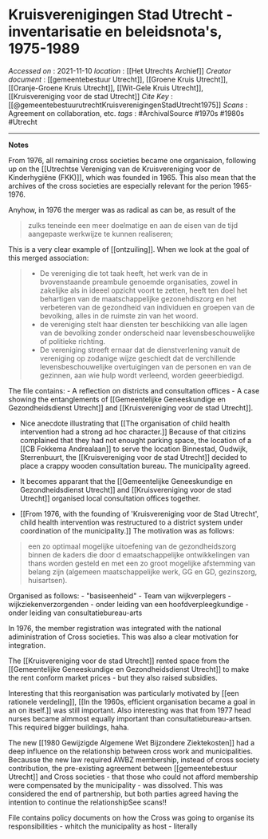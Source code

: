 # Kruisverenigingen Stad Utrecht - inventarisatie en beleidsnota's, 1975-1989

*Accessed on*  : 2021-11-10
*location* : [[Het Utrechts Archief]]
*Creator document*  : [[gemeentebestuur Utrecht]], [[Groene Kruis Utrecht]], [[Oranje-Groene Kruis Utrecht]], [[Wit-Gele Kruis Utrecht]], [[Kruisvereniging voor de stad Utrecht]]
*Cite Key*  : [[@gemeentebestuurutrechtKruisverenigingenStadUtrecht1975]]
*Scans* : Agreement on collaboration, etc.
*tags* : #ArchivalSource #1970s #1980s #Utrecht 

---

**Notes**

From 1976, all remaining cross societies became one organisaion, following up on the [[Utrechtse Vereniging van de Kruisvereniging voor de Kinderhygiëne (FKK)]], which was founded in 1965. This also mean that the archives of the cross societies are especially relevant for the perion 1965-1976.

Anyhow, in 1976 the merger was as radical as can be, as result of the
> zulks teneinde een meer doelmatige en aan de eisen van de tijd aangepaste werkwijze te kunnen realiseren;

This is a very clear example of [[ontzuiling]]. When we look at the goal of this merged association:
> - De vereniging die tot taak heeft, het werk van de in bvovenstaande preambule genoemde organisaties, zowel in zakelijke als in ideeel opzicht voort te zetten, heeft ten doel het behartigen van de maatschappelijke gezonehdiszorg en het verbeteren van de gezondheid van individuen en groepen van de bevolking, alles in de ruimste zin van het woord.
> - de vereniging stelt haar diensten ter beschikking van alle lagen van de bevolking zonder onderscheid naar levensbeschouwelijke of politieke richting.
> - De vereniging streeft ernaar dat de dienstverlening vanuit de vereniging op zodanige wijze geschiedt dat de verchillende levensbeschouwelijke overtuigingen van de personen en van de gezinnen, aan wie hulp wordt verleend, worden geeerbiedigd.

The file contains:
	- A reflection on districts and consultation offices
	- A case showing the entanglements of [[Gemeentelijke Geneeskundige en Gezondheidsdienst Utrecht]] and [[Kruisvereniging voor de stad Utrecht]].
	
- Nice anecdote illustrating that [[The organisation of child health intervention had a strong ad hoc character.]] Because of that citizins complained that they had not enought parking space, the location of a [[CB Fokkema Andrealaan]]	to serve the location Binnestad, Oudwijk, Sterrenbuurt, the [[Kruisvereniging voor de stad Utrecht]] decided to place a crappy wooden consultation bureau. The municipality agreed.

- It becomes apparant that the [[Gemeentelijke Geneeskundige en Gezondheidsdienst Utrecht]] and [[Kruisvereniging voor de stad Utrecht]] organised local consultation offices together.

- [[From 1976, with the founding of 'Kruisvereniging voor de Stad Utrecht', child health intervention was restructured to a district system under coordination of the municipality.]] The motivation was as follows:

> een zo optimaal mogelijke uitoefening van de gezondheidszorg binnen de kaders die door d emaatschappelijke ontwikkelingen van thans worden gesteld en met een zo groot mogelijke afstemming van belang zijn (algemeen maatschappelijke werk, GG en GD, gezinszorg, huisartsen).

Organised as follows:
	- "basiseenheid"
	- Team van wijkverplegers
	- wijkziekenverzorgenden
	- onder leiding van een hoofdverpleegkundige
	- onder leiding van consultatiebureau-arts

In 1976, the member registration was integrated with the national adiministration of Cross societies. This was also a clear motivation for integration.

The [[Kruisvereniging voor de stad Utrecht]] rented space from the [[Gemeentelijke Geneeskundige en Gezondheidsdienst Utrecht]] to make the rent conform market prices - but they also raised subsidies.

Interesting that this reorganisation was particularly motivated by [[een rationele verdeling]], [[In the 1960s, efficient organisation became a goal in an on itself.]] was still important. Also interesting was that from 1977 head nurses became almmost equally important than consultatiebureau-artsen. This required bigger buildings, haha.

The new [[1980 Gewijzigde Algemene Wet Bijzondere Ziektekosten]] had a deep influence on the relationship between cross work and municipalities. Becausse the new law required AWBZ membership, instead of cross society contribution, the pre-existing agreement between [[gemeentebestuur Utrecht]] and Cross societies - that those who could not afford membership were compensated by the municipality - was dissolved. This was considered the end of partnership, but both parties agreed having the intention to continue the relationshipSee scans!!

File contains policy documents on how the Cross was going to organise its responsibilities - whitch the municipality as host - literally







